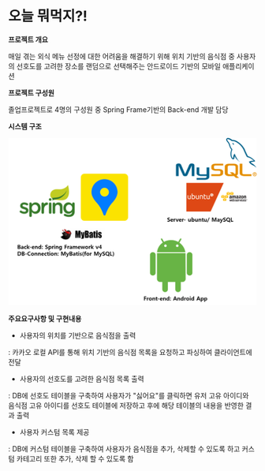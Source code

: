 # 오늘 뭐먹지?!

**프로젝트 개요**

매일 겪는 외식 메뉴 선정에 대한 어려움을 해결하기 위해 위치 기반의 음식점 중 사용자의 선호도를 고려한 장소를 랜덤으로 선택해주는 안드로이드 기반의 모바일 애플리케이션 



**프로젝트 구성원**

졸업프로젝트로 4명의 구성원 중 Spring Frame기반의 Back-end 개발 담당



**시스템 구조**

![system-architecture](https://github.com/SeoJaeyeon/foodSelector/blob/master/img/system-architecture.png?raw=true)



**주요요구사항 및 구현내용**

- 사용자의 위치를 기반으로 음식점을 출력

: 카카오 로컬 API를 통해 위치 기반의 음식점 목록을 요청하고 파싱하여 클라이언트에 전달

- 사용자의 선호도를 고려한 음식점 목록 출력

: DB에 선호도 테이블을 구축하여 사용자가 "싫어요"를 클릭하면 유저 고유 아이디와 음식점 고유 아이디를 선호도 테이블에 저장하고 후에 해당 테이블의 내용을 반영한 결과 출력

- 사용자 커스텀 목록 제공

: DB에 커스텀 테이블을 구축하여 사용자가 음식점을 추가, 삭제할 수 있도록 하고 커스텀 카테고리 또한 추가, 삭제 할 수 있도록 함

